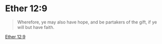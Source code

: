 # Ether 12:9

> Wherefore, ye may also have hope, and be partakers of the gift, if ye will but have faith.

[Ether 12:9](https://www.churchofjesuschrist.org/study/scriptures/bofm/ether/12?lang=eng&id=p9#p9)


